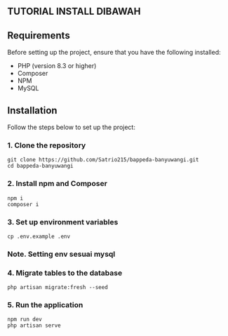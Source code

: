 ## TUTORIAL INSTALL DIBAWAH

## Requirements

Before setting up the project, ensure that you have the following installed:

- PHP (version 8.3 or higher)
- Composer
- NPM
- MySQL

## Installation

Follow the steps below to set up the project:

### 1. Clone the repository

```shell
git clone https://github.com/Satrio215/bappeda-banyuwangi.git
cd bappeda-banyuwangi
```

### 2. Install npm and Composer

```shell
npm i
composer i
```

### 3. Set up environment variables

```shell
cp .env.example .env

```

### Note. Setting env sesuai mysql


### 4. Migrate tables to the database

```shell
php artisan migrate:fresh --seed
```

### 5. Run the application

```shell
npm run dev
php artisan serve
```
